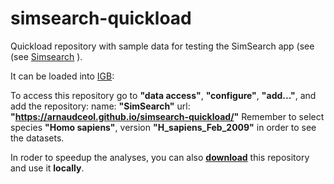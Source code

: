 # simsearch-quickload
Quickload repository with sample data for testing the SimSearch app (see (see [Simsearch](https://arnaudceol.github.io/simsearch/) ).

It can be loaded into [IGB](http://bioviz.org/igb/):

To access this repository go to **"data access"**, **"configure"**, **"add..."**, and add the repository: name: **"SimSearch"** url: **"https://arnaudceol.github.io/simsearch-quickload/"** Remember to select species **"Homo sapiens"**, version **"H_sapiens_Feb_2009"** in order to see the datasets.

In roder to speedup the analyses, you can also **[download](https://github.com/arnaudceol/simsearch-quickload/archive/gh-pages.zip)** this repository and use it **locally**.
